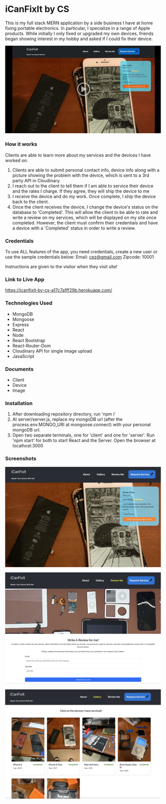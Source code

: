 # iCanFixIt by CS

This is my full stack MERN application by a side business I have at home fixing portable electronics. In particular, I specialize in a range of Apple products. While initially I only fixed or upgraded my own devices, friends began showing interest in my hobby and asked if I could fix their device.

[![Watch the video](./screenshots/4.png)](https://drive.google.com/file/d/1_0FVgUyds6AZcGe751tFelJHap19wQQb/view?usp=sharing)

### How it works
Clients are able to learn more about my services and the devices I have worked on. 
1. Clients are able to submit personal contact info, device info along with a picture showing the problem with the device, which is sent to a 3rd party API in Cloudinary.
2. I reach out to the client to tell them if I am able to service their device and the rates I charge. If they agree, they will ship the device to me
3. I receive the device and do my work. Once complete, I ship the device back to the client.
4. Once the client receives the device, I change the device's status on the database to 'Completed'. This will allow the client to be able to rate and write a review on my services, which will be displayed on my site once completed. However, the client must confirm their credentials and have a device with a 'Completed' status in order to write a review. 

### Credentials
To use ALL features of the app, you need credentials, create a new user or use the sample credentials below:
Email: cez@gmail.com
Zipcode: 10001

Instructions are given to the visitor when they visit site!

### Link to Live App
https://icanfixit-by-cs-a17c7a1ff29b.herokuapp.com/

### Technologies Used
- MongoDB
- Mongoose
- Express
- React
- Node
- React Bootstrap
- React-Router-Dom
- Cloudinary API for single image upload
- JavaScript

### Documents
- Client
- Device
- Image

### Installation
1. After downloading repository directory, run 'npm i'
2. At server/server.js, replace my mongoDB url (after the process.env.MONGO_URI at mongoose.connect) with your personal mongoDB url. 
3. Open two separate terminals, one for 'client' and one for 'server'. Run 'npm start' for both to start React and the Server. Open the browser at localhost:3000


### Screenshots
![screenshot-1](./screenshots/1.png)

![screenshot-2](./screenshots/2.png)

![screenshot-3](./screenshots/3.png)

